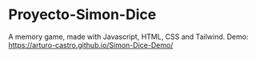 # Proyecto-Simon-Dice
 A memory game, made with Javascript, HTML, CSS and Tailwind.
 Demo: https://arturo-castro.github.io/Simon-Dice-Demo/
